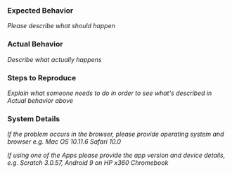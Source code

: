 ### Expected Behavior

_Please describe what should happen_

### Actual Behavior

_Describe what actually happens_

### Steps to Reproduce

_Explain what someone needs to do in order to see what's described in *Actual behavior* above_

### System Details
_If the problem occurs in the browser, please provide operating system and browser e.g. Mac OS 10.11.6 Safari 10.0_

_If using one of the Apps please provide the app version and device details, e.g. Scratch 3.0.57, Android 9 on HP x360 Chromebook_

